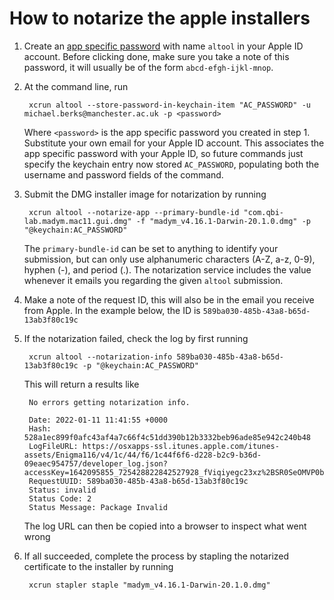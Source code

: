 # How to notarize the apple installers

1. Create an [app specific password](https://support.apple.com/en-gb/HT204397) with name `altool` in your Apple ID account. Before clicking done, make sure you take a note of this password, it will usually be of the form `abcd-efgh-ijkl-mnop`.

2. At the command line, run 

        xcrun altool --store-password-in-keychain-item "AC_PASSWORD" -u michael.berks@manchester.ac.uk -p <password>

   Where `<password>` is the app specific password you created in step 1. Substitute your own email for your Apple ID account. This associates the app specific password with your Apple ID, so future commands just specify the keychain entry now stored `AC_PASSWORD`, populating both the username and password fields of the command.

3. Submit the DMG installer image for notarization by running

        xcrun altool --notarize-app --primary-bundle-id "com.qbi-lab.madym.mac11.gui.dmg" -f "madym_v4.16.1-Darwin-20.1.0.dmg" -p "@keychain:AC_PASSWORD"

    The `primary-bundle-id` can be set to anything to identify your submission, but can only use alphanumeric characters (A-Z, a-z, 0-9), hyphen (-), and period (.). The notarization service includes the value whenever it emails you regarding the given `altool` submission.

4. Make a note of the request ID, this will also be in the email you receive from Apple. In the example below, the ID is `589ba030-485b-43a8-b65d-13ab3f80c19c`

5. If the notarization failed, check the log by first running

        xcrun altool --notarization-info 589ba030-485b-43a8-b65d-13ab3f80c19c -p "@keychain:AC_PASSWORD"

    This will return a results like

        No errors getting notarization info.

        Date: 2022-01-11 11:41:55 +0000
        Hash: 528a1ec899f0afc43af4a7c66f4c51dd390b12b3332beb96ade85e942c240b48
        LogFileURL: https://osxapps-ssl.itunes.apple.com/itunes-assets/Enigma116/v4/1c/44/f6/1c44f6f6-d228-b2c9-b36d-09eaec954757/developer_log.json?accessKey=1642095855_725428822842527928_fViqiyegc23xz%2BSR0SeOMVP0buEipbQ4IbVyS0dw7V5ATlBr6tSIsb8ELrBP7TpRDN1%2BRDReHKn4hfAk8K825PGqaFjywClxATZySUt9SUPyjJLcX2HjWnWcIE0EOIw7yZ8lA0Qs4NwKsWhnWq%2BrepYf1vR%2B1EfMB68waPqzTLU%3D
        RequestUUID: 589ba030-485b-43a8-b65d-13ab3f80c19c
        Status: invalid
        Status Code: 2
        Status Message: Package Invalid

    The log URL can then be copied into a browser to inspect what went wrong

6. If all succeeded, complete the process by stapling the notarized certificate to the installer by running

        xcrun stapler staple "madym_v4.16.1-Darwin-20.1.0.dmg"